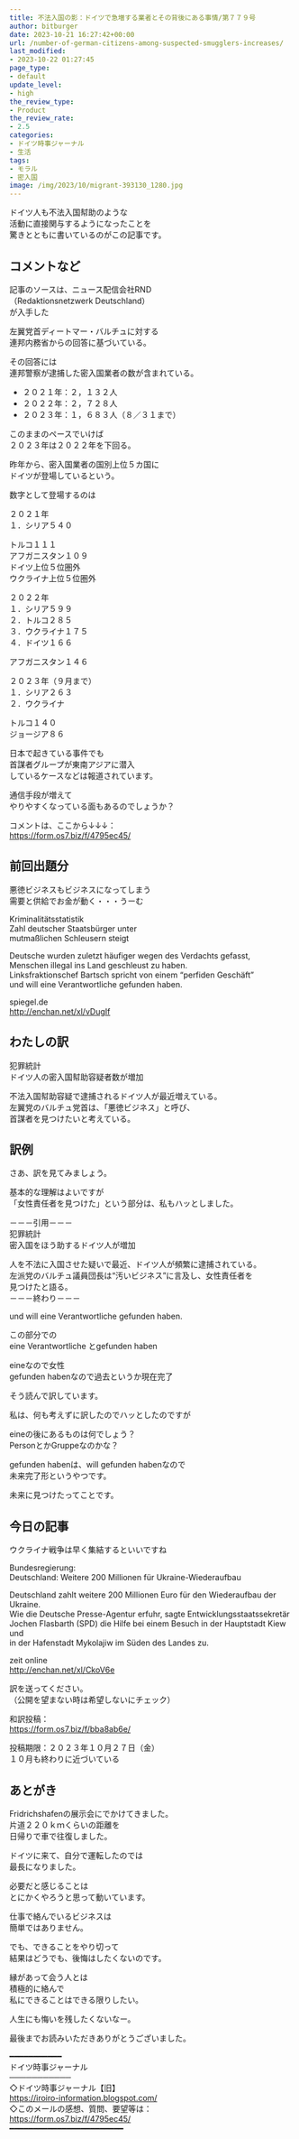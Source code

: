 ```yaml
---
title: 不法入国の影：ドイツで急増する業者とその背後にある事情/第７７９号
author: bitburger
date: 2023-10-21 16:27:42+00:00
url: /number-of-german-citizens-among-suspected-smugglers-increases/
last_modified:
- 2023-10-22 01:27:45
page_type:
- default
update_level:
- high
the_review_type:
- Product
the_review_rate:
- 2.5
categories:
- ドイツ時事ジャーナル
- 生活
tags:
- モラル
- 密入国
image: /img/2023/10/migrant-393130_1280.jpg
---
```

ドイツ人も不法入国幇助のような  
活動に直接関与するようになったことを  
驚きとともに書いているのがこの記事です。

## コメントなど
記事のソースは、ニュース配信会社RND  
（Redaktionsnetzwerk Deutschland）  
が入手した

左翼党首ディートマー・バルチュに対する  
連邦内務省からの回答に基づいている。

その回答には  
連邦警察が逮捕した密入国業者の数が含まれている。

<ul class="wp-block-list">
  <li>
    <span class="fz-20px"><span class="bold">２０２１年：２，１３２人</span></span>
  </li>
  <li>
    <span class="fz-20px"><span class="bold">２０２２年：２，７２８人</span></span>
  </li>
  <li>
    <span class="fz-20px"><span class="bold">２０２３年：１，６８３人（８／３１まで）</span></span>
  </li>
</ul>

このままのペースでいけば  
２０２３年は２０２２年を下回る。

昨年から、密入国業者の国別上位５カ国に  
ドイツが登場しているという。

数字として登場するのは

<span class="bold"><span class="marker">２０２１年</span></span>  
１．シリア５４０

トルコ１１１  
アフガニスタン１０９  
ドイツ上位５位圏外  
ウクライナ上位５位圏外

<span class="bold"><span class="marker">２０２２年</span></span>  
１．シリア５９９  
２．トルコ２８５  
３．ウクライナ１７５  
４．ドイツ１６６

アフガニスタン１４６

<span class="bold"><span class="marker">２０２３年（９月まで）</span></span>  
１．シリア２６３  
２．ウクライナ

トルコ１４０  
ジョージア８６

日本で起きている事件でも  
首謀者グループが東南アジアに潜入  
しているケースなどは報道されています。

通信手段が増えて  
やりやすくなっている面もあるのでしょうか？

コメントは、ここから↓↓↓：  
<https://form.os7.biz/f/4795ec45/>

## 前回出題分
悪徳ビジネスもビジネスになってしまう  
需要と供給でお金が動く・・・うーむ

Kriminalitätsstatistik  
Zahl deutscher Staatsbürger unter  
mutmaßlichen Schleusern steigt

Deutsche wurden zuletzt häufiger wegen des Verdachts gefasst,  
Menschen illegal ins Land geschleust zu haben.  
Linksfraktionschef Bartsch spricht von einem &#8220;perfiden Geschäft&#8221;  
und will eine Verantwortliche gefunden haben.

spiegel.de  
<http://enchan.net/xl/vDugIf>

## わたしの訳
犯罪統計  
ドイツ人の密入国幇助容疑者数が増加

不法入国幇助容疑で逮捕されるドイツ人が最近増えている。  
左翼党のバルチュ党首は、「悪徳ビジネス」と呼び、  
首謀者を見つけたいと考えている。

## 訳例
さあ、訳を見てみましょう。

基本的な理解はよいですが  
「女性責任者を見つけた」という部分は、私もハッとしました。

－－－引用－－－  
犯罪統計  
密入国をほう助するドイツ人が増加

人を不法に入国させた疑いで最近、ドイツ人が頻繁に逮捕されている。  
左派党のバルチュ議員団長は“汚いビジネス”に言及し、女性責任者を  
見つけたと語る。  
－－－終わり－－－

und will eine Verantwortliche gefunden haben.

この部分での  
eine Verantwortliche とgefunden haben

eineなので女性  
gefunden habenなので過去というか現在完了

そう読んで訳しています。

私は、何も考えずに訳したのでハッとしたのですが

eineの後にあるものは何でしょう？  
PersonとかGruppeなのかな？

gefunden habenは、will gefunden habenなので  
<span class="bold"><span class="marker-under">未来完了形</span></span>というやつです。

未来に見つけたってことです。

## 今日の記事
ウクライナ戦争は早く集結するといいですね

Bundesregierung:  
Deutschland: Weitere 200 Millionen für Ukraine-Wiederaufbau

Deutschland zahlt weitere 200 Millionen Euro für den Wiederaufbau der Ukraine.  
Wie die Deutsche Presse-Agentur erfuhr, sagte Entwicklungsstaatssekretär  
Jochen Flasbarth (SPD) die Hilfe bei einem Besuch in der Hauptstadt Kiew und  
in der Hafenstadt Mykolajiw im Süden des Landes zu.

zeit online  
<http://enchan.net/xl/CkoV6e>

訳を送ってください。  
（公開を望まない時は希望しないにチェック）

和訳投稿：  
<https://form.os7.biz/f/bba8ab6e/>

投稿期限：２０２３年１０月２７日（金）  
１０月も終わりに近づいている

## あとがき
Fridrichshafenの展示会にでかけてきました。  
片道２２０ｋｍくらいの距離を  
日帰りで車で往復しました。

ドイツに来て、自分で運転したのでは  
最長になりました。

必要だと感じることは  
とにかくやろうと思って動いています。

仕事で絡んでいるビジネスは  
簡単ではありません。

でも、できることをやり切って  
結果はどうでも、後悔はしたくないのです。

縁があって会う人とは  
積極的に絡んで  
私にできることはできる限りしたい。

人生にも悔いを残したくないなー。

最後までお読みいただきありがとうございました。

━━━━━━━━━━━  
ドイツ時事ジャーナル  
───────────  
◇ドイツ時事ジャーナル【旧】  
<https://iroiro-information.blogspot.com/>  
◇このメールの感想、質問、要望等は：  
<https://form.os7.biz/f/4795ec45/>  
━━━━━━━━━━━━━━━━━━━━━━━━